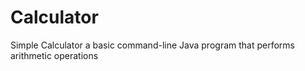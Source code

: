 # Calculator
Simple Calculator a basic command-line Java program that performs arithmetic operations
